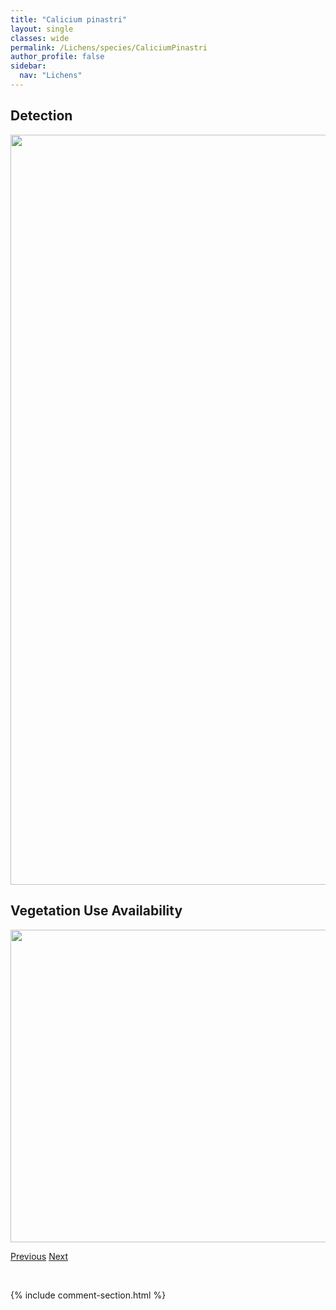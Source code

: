 ```yaml
---
title: "Calicium pinastri"
layout: single
classes: wide
permalink: /Lichens/species/CaliciumPinastri
author_profile: false
sidebar:
  nav: "Lichens"
---
```


<h2>Detection</h2>

<a href="https://drive.google.com/uc?export=view&id=1aUw3TSnUkjMiOTqQCrnbgOM4bYJLkwd-">
<img src="https://drive.google.com/uc?export=view&id=1aUw3TSnUkjMiOTqQCrnbgOM4bYJLkwd-" height = "1200" width = "800">
</a>


<h2>Vegetation Use Availability</h2>

<a href="https://drive.google.com/uc?export=view&id=1ZoOsB3yT_mcCLBzi7pLSlEFjBx0skq6K">
<img src="https://drive.google.com/uc?export=view&id=1ZoOsB3yT_mcCLBzi7pLSlEFjBx0skq6K" height = "500" width = "1000">
</a>


<a href="/DevelopmentWebsite/Lichens/species/CaliciumNotarisii" class="pagination--pager" title="Calicium notarisii">Previous</a> <a href="/DevelopmentWebsite/Lichens/species/CaliciumSalicinum" class="pagination--pager" title="Calicium salicinum">Next</a>

<p>&nbsp;</p>

{% include comment-section.html %}
